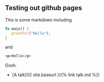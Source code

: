 ## Testing out github pages

This is some markdown including
```rust
fn main() {
   println!("Hello");
}
```
and
```html
<p>Hello</p>
```
Gosh.

* [A talk]({{ site.baseurl }}{% link talk.md %})
